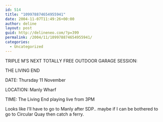 ```yaml
---
id: 514
title: "109978874654955941"
date: 2004-11-07T11:49:26+00:00
author: deline
layout: post
guid: http://delineneo.com/?p=399
permalink: /2004/11/109978874654955941/
categories:
  - Uncategorized
---
```

TRIPLE M&#8217;S NEXT TOTALLY FREE OUTDOOR GARAGE SESSION:

THE LIVING END

DATE: Thursday 11 November

LOCATION: Manly Wharf

TIME: The Living End playing live from 3PM

Looks like I&#8217;ll have to go to Manly after SDP.. maybe if I can be bothered to go to Circular Quay then catch a ferry.
